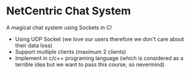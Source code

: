 # NetCentric Chat System

 A magical chat system using Sockets in C!
  - Using UDP Socket (we love our users therefore we don't care about their data loss)
  - Support multiple clients (maximum 2 clients)
  - Implement in c/c++ programing language (which is considered as a terrible idea but we want to pass this course, so nevermind)
